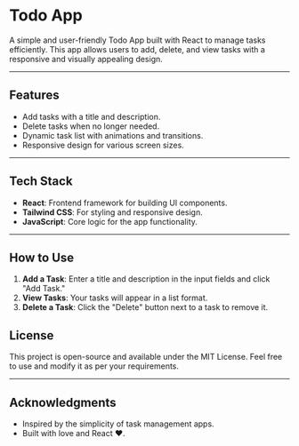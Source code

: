 
# Todo App

A simple and user-friendly Todo App built with React to manage tasks efficiently. This app allows users to add, delete, and view tasks with a responsive and visually appealing design.

---

## Features

- Add tasks with a title and description.
- Delete tasks when no longer needed.
- Dynamic task list with animations and transitions.
- Responsive design for various screen sizes.

---

## Tech Stack

- **React**: Frontend framework for building UI components.
- **Tailwind CSS**: For styling and responsive design.
- **JavaScript**: Core logic for the app functionality.

---

## How to Use

1. **Add a Task**: Enter a title and description in the input fields and click "Add Task."
2. **View Tasks**: Your tasks will appear in a list format.
3. **Delete a Task**: Click the "Delete" button next to a task to remove it.


## License

This project is open-source and available under the MIT License. Feel free to use and modify it as per your requirements.

---

## Acknowledgments

- Inspired by the simplicity of task management apps.
- Built with love and React ❤️.
